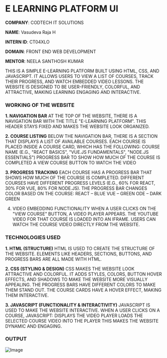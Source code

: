 # E LEARNING PLATFORM UI

**COMPANY**: CODTECH IT SOLUTIONS

**NAME**: Vasudeva Raja H

**INTERN ID**: CT04XLO 

**DOMAIN**: FRONT END WEB DEVELOPMENT 

**MENTOR**: NEELA SANTHOSH KUMAR

THIS IS A SIMPLE E-LEARNING PLATFORM BUILT USING HTML, CSS, AND JAVASCRIPT. IT ALLOWS USERS TO VIEW A LIST OF COURSES, TRACK THEIR PROGRESS, AND WATCH EMBEDDED VIDEO LESSONS. THE WEBSITE IS DESIGNED TO BE USER-FRIENDLY, COLORFUL, AND ATTRACTIVE, MAKING LEARNING ENGAGING AND INTERACTIVE.

### WORKING OF THE WEBSITE
**1. NAVIGATION BAR**
AT THE TOP OF THE WEBSITE, THERE IS A NAVIGATION BAR WITH THE TITLE "E-LEARNING PLATFORM".
THIS HEADER STAYS FIXED AND MAKES THE WEBSITE LOOK ORGANIZED.

**2. COURSE LISTING**
BELOW THE NAVIGATION BAR, THERE IS A SECTION THAT DISPLAYS A LIST OF AVAILABLE COURSES.
EACH COURSE IS PLACED INSIDE A COURSE CARD, WHICH HAS THE FOLLOWING:
COURSE NAME (E.G., "REACT BASICS", "VUE.JS FUNDAMENTALS", "NODE.JS ESSENTIALS")
PROGRESS BAR TO SHOW HOW MUCH OF THE COURSE IS COMPLETED
A VIEW COURSE BUTTON TO WATCH THE VIDEO

**3. PROGRESS TRACKING**
EACH COURSE HAS A PROGRESS BAR THAT SHOWS HOW MUCH OF THE COURSE IS COMPLETED.
DIFFERENT COURSES HAVE DIFFERENT PROGRESS LEVELS (E.G., 60% FOR REACT, 30% FOR VUE, 80% FOR NODE.JS).
THE PROGRESS BAR CHANGES COLOR BASED ON THE COURSE:
REACT – BLUE
VUE – GREEN
ODE – DARK GREEN

4. VIDEO EMBEDDING FUNCTIONALITY
WHEN A USER CLICKS ON THE "VIEW COURSE" BUTTON, A VIDEO PLAYER APPEARS.
THE YOUTUBE VIDEO FOR THAT COURSE IS LOADED INTO AN IFRAME.
USERS CAN WATCH THE COURSE VIDEO DIRECTLY FROM THE WEBSITE.

### TECHNOLOGIES USED
**1. HTML (STRUCTURE)**
HTML IS USED TO CREATE THE STRUCTURE OF THE WEBSITE.
ELEMENTS LIKE HEADERS, SECTIONS, BUTTONS, AND PROGRESS BARS ARE ALL MADE WITH HTML.

**2. CSS (STYLING & DESIGN)**
CSS MAKES THE WEBSITE LOOK ATTRACTIVE AND COLORFUL.
IT ADDS STYLES, COLORS, BUTTON HOVER EFFECTS, AND SHADOWS TO MAKE THE WEBSITE MORE VISUALLY APPEALING.
THE PROGRESS BARS HAVE DIFFERENT COLORS TO MAKE THEM STAND OUT.
THE COURSE CARDS HAVE A HOVER EFFECT, MAKING THEM INTERACTIVE.

**3. JAVASCRIPT (FUNCTIONALITY & INTERACTIVITY)**
JAVASCRIPT IS USED TO MAKE THE WEBSITE INTERACTIVE.
WHEN A USER CLICKS ON A COURSE, JAVASCRIPT:
DISPLAYS THE VIDEO PLAYER
LOADS THE SELECTED COURSE VIDEO INTO THE PLAYER
THIS MAKES THE WEBSITE DYNAMIC AND ENGAGING.

### OUTPUT

![Image](https://github.com/user-attachments/assets/3a6d8b21-a6e2-4375-8001-9ff45a4b4dc9)
